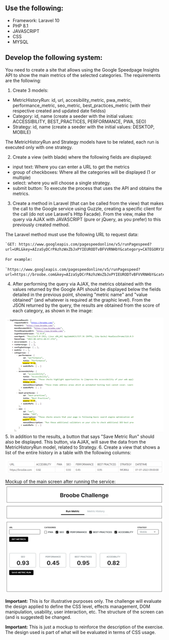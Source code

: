 ## Use the following:
* Framework: Laravel 10
* PHP 8.1
* JAVASCRIPT
* CSS
* MYSQL

## Develop the following system:
You need to create a site that allows using the Google Speedpage Insights API to show the main metrics of the selected categories. The requirements are the following:

1. Create 3 models:
* MetricHistoryRun: id, url, accesibility_metric, pwa_metric, performance_metric, seo_metric, best_practices_metric (with their respective created and updated date fieldss)
* Category: id, name (create a seeder with the initial values: ACCESSIBILITY, BEST_PRACTICES, PERFORMANCE, PWA, SEO)
* Strategy: id, name (create a seeder with the initial values: DESKTOP, MOBILE)

The MetricHistoryRun and Strategy models have to be related, each run is executed only with one strategy.

2. Create a view (with blade) where the following fields are displayed:
* input text: Where you can enter a URL to get the metrics
* group of checkboxes: Where all the categories will be displayed (1 or multiple)
* select: where you will choose a single strategy.
* submit button: To execute the process that uses the API and obtains the metrics.

3. Create a method in Laravel (that can be called from the view) that makes the call to the Google service using Guzzle, creating a specific client for the call (do not use Laravel's Http Facade). From the view, make the query via AJAX with JAVASCRIPT (pure or
jQuery, as you prefer) to this previously created method.

The Laravel method must use the following URL to request data:
    
    `GET: https://www.googleapis.com/pagespeedonline/v5/runPagespeed?url=URL&key=AIzaSyDCrPAzhzWxZbJxPYIEURODTvBFVVRNHbY&category=CATEGORY1&category=CATEGORY..N&strategy=STRATEGY`

    For example:
    
    `https://www.googleapis.com/pagespeedonline/v5/runPagespeed?url=https://broobe.com&key=AIzaSyDCrPAzhzWxZbJxPYIEURODTvBFVVRNHbY&category=PERFORMANCE&category=SEO&category=BEST_PRACTICES&category=ACCESSIBILITY&strategy=MOBILE`

4. After performing the query via AJAX, the metrics obtained with the values ​​returned by the Google API should be displayed below the fields detailed in the previous point, showing "metric name" and "value obtained" (and whatever is required at the graphic level). From the JSON returned by the query, the results are obtained from the score of each category, as shown in the image:

![Ajax response example](/screenshots/AjaxResponseExample.png)
5. In addition to the results, a button that says "Save Metric Run" should also be displayed. This button, via AJAX, will save the data from the MetricHistoryRun model, related to Strategy.
6. Create a view that shows a list of the entire history in a table with the following columns:

![Table mockup](/screenshots/TableExample.png)

Mockup of the main screen after running the service:
![Mockup](/screenshots/Mockup.png)

**Important:** This is for illustrative purposes only. The challenge will evaluate the design applied to define the CSS level, effects management, DOM manipulation, usability, user interaction, etc. The structure of the screen can (and is suggested) be changed.

**Important:** This is just a mockup to reinforce the description of the exercise. The design used is part of what will be evaluated in terms of CSS usage.
